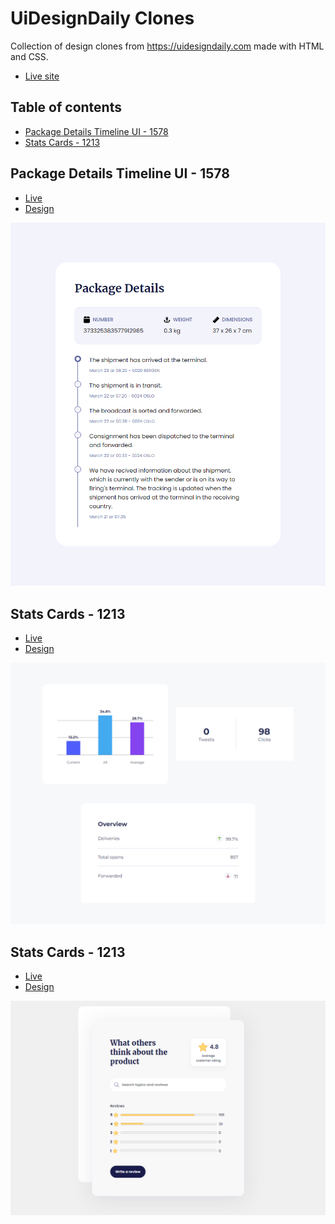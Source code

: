 # UiDesignDaily Clones

Collection of design clones from https://uidesigndaily.com made with HTML and CSS.

- [Live site](https://jeda777.github.io/uidesigndaily-clones/)

## Table of contents

- [Package Details Timeline UI - 1578](#Package-Details-Timeline-UI---1578)
- [Stats Cards - 1213](#Stats-Cards---1213)

## Package Details Timeline UI - 1578

- [Live](https://jeda777.github.io/uidesigndaily-clones/Package%20Details%20Timeline%20UI-1578/index.html)
- [Design](https://uidesigndaily.com/posts/figma-timeline-ui-design-card-day-1578)

![](./Package%20Details%20Timeline%20UI-1578/Screenshot.png)

## Stats Cards - 1213

- [Live](https://jeda777.github.io/uidesigndaily-clones/Stats%20Cards-1213/index.html)
- [Design](https://uidesigndaily.com/posts/sketch-stats-cards-analytics-dashboard-day-1213)

![](./Stats%20Cards-1213/Screenshot.png)

## Stats Cards - 1213

- [Live](https://jeda777.github.io/uidesigndaily-clones/Reviews-1573/index.html)
- [Design](https://uidesigndaily.com/posts/figma-reviews-day-1573)

![](./Reviews-1573/Screenshot.png)
